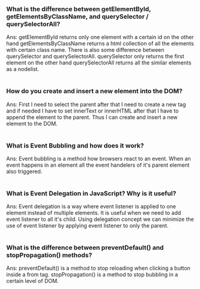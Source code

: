 ### What is the difference between getElementById, getElementsByClassName, and querySelector / querySelectorAll?
Ans: getElementById returns only one element with a certain id on the other hand getElementsByClassName returns a html collection of all the elements with certain class name. There is also some difference between querySelector and querySelectorAll. querySelector only returns the first element on the other hand querySelectorAll returns all the similar elements as a nodelist.
<br>
<br>


### How do you create and insert a new element into the DOM?
Ans: First I need to select the parent after that I need to create a new tag and if needed I have to set innerText or innerHTML after that I have to append the element to the parent. Thus I can create and insert a new element to the DOM.
<br>
<br>

### What is Event Bubbling and how does it work?
Ans: Event bubbling is a method how browsers react to an event. When an event happens in an element all the event handelers of it's parent element also triggered.
<br>
<br>

### What is Event Delegation in JavaScript? Why is it useful?
Ans: Event delegation is a way where event listener is applied to one element instead of multiple elements. It is useful when we need to add event listener to all it's child. Using delegation concept we can minimize the use of event listener by applying event listener to only the parent.
<br>
<br>


### What is the difference between preventDefault() and stopPropagation() methods?
Ans: preventDefault() is a method to stop reloading when clicking a button inside a from tag. stopPropagation() is a method to stop bubbling in a certain level of DOM.